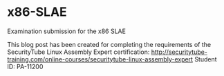# x86-SLAE
Examination submission for the x86 SLAE

This blog post has been created for completing the requirements of the SecurityTube Linux Assembly Expert certification:
http://securitytube-training.com/online-courses/securitytube-linux-assembly-expert
Student ID: PA-11200
